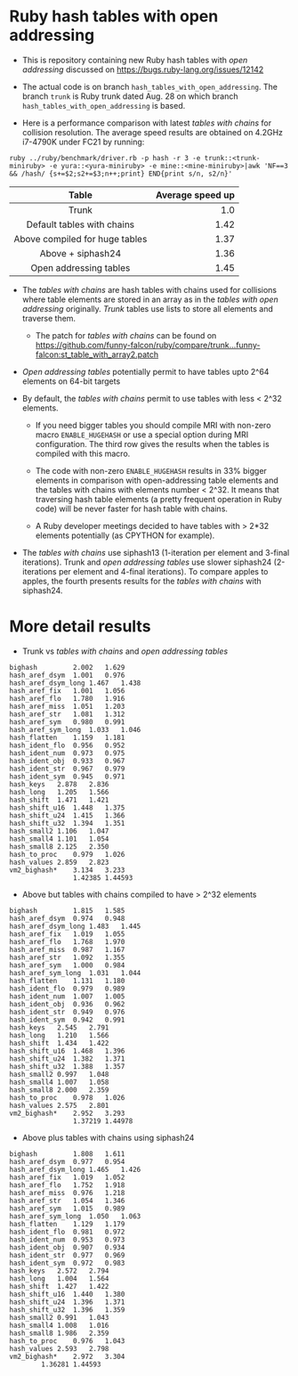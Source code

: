 # Ruby hash tables with open addressing

* This is repository containing new Ruby hash tables with *open
  addressing* discussed on https://bugs.ruby-lang.org/issues/12142

* The actual code is on branch `hash_tables_with_open_addressing`.
  The branch `trunk` is Ruby trunk dated Aug. 28 on which branch
  `hash_tables_with_open_addressing` is based.

* Here is a performance comparison with latest *tables with chains*
  for collision resolution.  The average speed results are obtained on
  4.2GHz i7-4790K under FC21 by running:
  

```
ruby ../ruby/benchmark/driver.rb -p hash -r 3 -e trunk::<trunk-miniruby> -e yura::<yura-miniruby> -e mine::<mine-miniruby>|awk 'NF==3 && /hash/ {s+=$2;s2+=$3;n++;print} END{print s/n, s2/n}'
```

|Table                         |Average speed up            |
:-----------------------------:|---------------------------:|
 Trunk                         | 1.0                        |
 Default tables with chains    | 1.42                       |
 Above compiled for huge tables| 1.37                       |
 Above + siphash24             | 1.36                       |
 Open addressing tables        | 1.45                       |
 

* The *tables with chains* are hash tables with chains used for
  collisions where table elements are stored in an array as in the
  *tables with open addressing* originally.  *Trunk* tables use lists
  to store all elements and traverse them.

  * The patch for *tables with chains* can be found on
    https://github.com/funny-falcon/ruby/compare/trunk...funny-falcon:st_table_with_array2.patch

* *Open addressing tables* potentially permit to have tables upto 2^64
  elements on 64-bit targets

* By default, the *tables with chains* permit to use tables with less
  < 2^32 elements.

  * If you need bigger tables you should compile MRI with non-zero
    macro `ENABLE_HUGEHASH` or use a special option during MRI
    configuration.  The third row gives the results when the tables
    is compiled with this macro.

  * The code with non-zero `ENABLE_HUGEHASH` results in 33% bigger
    elements in comparison with open-addressing table elements and the
    tables with chains with elements number < 2^32.  It means that
    traversing hash table elements (a pretty frequent operation in
    Ruby code) will be never faster for hash table with chains.

  * A Ruby developer meetings decided to have tables with > 2*32
    elements potentially (as CPYTHON for example).
  
* The *tables with chains* use siphash13 (1-iteration per element and
  3-final iterations).  Trunk and *open addressing tables* use slower
  siphash24 (2-iterations per element and 4-final iterations).  To
  compare apples to apples, the fourth presents results for the
  *tables with chains* with siphash24.
  

# More detail results

* Trunk vs *tables with chains* and *open addressing tables*

```
bighash	        2.002	1.629
hash_aref_dsym	1.001	0.976
hash_aref_dsym_long	1.467	1.438
hash_aref_fix	1.001	1.056
hash_aref_flo	1.780	1.916
hash_aref_miss	1.051	1.203
hash_aref_str	1.081	1.312
hash_aref_sym	0.980	0.991
hash_aref_sym_long	1.033	1.046
hash_flatten	1.159	1.181
hash_ident_flo	0.956	0.952
hash_ident_num	0.973	0.975
hash_ident_obj	0.933	0.967
hash_ident_str	0.967	0.979
hash_ident_sym	0.945	0.971
hash_keys	2.878	2.836
hash_long	1.205	1.566
hash_shift	1.471	1.421
hash_shift_u16	1.448	1.375
hash_shift_u24	1.415	1.366
hash_shift_u32	1.394	1.351
hash_small2	1.106	1.047
hash_small4	1.101	1.054
hash_small8	2.125	2.350
hash_to_proc	0.979	1.026
hash_values	2.859	2.823
vm2_bighash*	3.134	3.233
                1.42385 1.44593
```

* Above but tables with chains compiled to have > 2^32 elements

```
bighash	        1.815	1.585
hash_aref_dsym	0.974	0.948
hash_aref_dsym_long	1.483	1.445
hash_aref_fix	1.019	1.055
hash_aref_flo	1.768	1.970
hash_aref_miss	0.987	1.167
hash_aref_str	1.092	1.355
hash_aref_sym	1.000	0.984
hash_aref_sym_long	1.031	1.044
hash_flatten	1.131	1.180
hash_ident_flo	0.979	0.989
hash_ident_num	1.007	1.005
hash_ident_obj	0.936	0.962
hash_ident_str	0.949	0.976
hash_ident_sym	0.942	0.991
hash_keys	2.545	2.791
hash_long	1.210	1.566
hash_shift	1.434	1.422
hash_shift_u16	1.468	1.396
hash_shift_u24	1.382	1.371
hash_shift_u32	1.388	1.357
hash_small2	0.997	1.048
hash_small4	1.007	1.058
hash_small8	2.000	2.359
hash_to_proc	0.978	1.026
hash_values	2.575	2.801
vm2_bighash*	2.952	3.293
                1.37219 1.44978
```

* Above plus tables with chains using siphash24

```
bighash	        1.808	1.611
hash_aref_dsym	0.977	0.954
hash_aref_dsym_long	1.465	1.426
hash_aref_fix	1.019	1.052
hash_aref_flo	1.752	1.918
hash_aref_miss	0.976	1.218
hash_aref_str	1.054	1.346
hash_aref_sym	1.015	0.989
hash_aref_sym_long	1.050	1.063
hash_flatten	1.129	1.179
hash_ident_flo	0.981	0.972
hash_ident_num	0.953	0.973
hash_ident_obj	0.907	0.934
hash_ident_str	0.977	0.969
hash_ident_sym	0.972	0.983
hash_keys	2.572	2.794
hash_long	1.004	1.564
hash_shift	1.427	1.422
hash_shift_u16	1.440	1.380
hash_shift_u24	1.396	1.371
hash_shift_u32	1.396	1.359
hash_small2	0.991	1.043
hash_small4	1.008	1.016
hash_small8	1.986	2.359
hash_to_proc	0.976	1.043
hash_values	2.593	2.798
vm2_bighash*	2.972	3.304
		1.36281 1.44593
```
